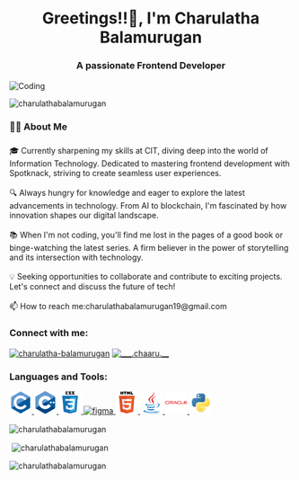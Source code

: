 <h1 align="center">Greetings!!👋, I'm Charulatha Balamurugan</h1>
<h3 align="center">A passionate Frontend Developer</h3>
<img align="center" alt="Coding" width="500" src="[https://www.pinterest.com/pin/hello-dribbble-by-chlo-chassany--717268678168057748/](https://arieljakubowski.medium.com/i-passed-every-coding-challenge-at-flatiron-school-my-first-try-heres-how-23302a1bfe46)">

<p align="left"> <img src="https://komarev.com/ghpvc/?username=charulathabalamurugan&label=Profile%20views&color=0e75b6&style=flat" alt="charulathabalamurugan" /> </p>

###

<h3 align="left">👩‍💻  About Me</h3>

###

<p align="left">🎓 Currently sharpening my skills at CIT, diving deep into the world of Information Technology. Dedicated to mastering frontend development with Spotknack, striving to create seamless user experiences.<br><br>🔍 Always hungry for knowledge and eager to explore the latest advancements in technology. From AI to blockchain, I'm fascinated by how innovation shapes our digital landscape.<br><br>📚 When I'm not coding, you'll find me lost in the pages of a good book or binge-watching the latest series. A firm believer in the power of storytelling and its intersection with technology.<br><br>💡 Seeking opportunities to collaborate and contribute to exciting projects. Let's connect and discuss the future of tech!<br><br>📫 How to reach me:charulathabalamurugan19@gmail.com</p>

<h3 align="left">Connect with me:</h3>
<p align="left">
<a href="[https://www.linkedin.com/in/charulatha-balamurugan-088146281/]" target="blank"><img align="center" src="https://raw.githubusercontent.com/rahuldkjain/github-profile-readme-generator/master/src/images/icons/Social/linked-in-alt.svg" alt="charulatha-balamurugan" height="30" width="40" /></a>
<a href="https://instagram.com/___.chaaru.__" target="blank"><img align="center" src="https://raw.githubusercontent.com/rahuldkjain/github-profile-readme-generator/master/src/images/icons/Social/instagram.svg" alt="___.chaaru.__" height="30" width="40" /></a>
</p>

<h3 align="left">Languages and Tools:</h3>
<p align="left"> <a href="https://www.cprogramming.com/" target="_blank" rel="noreferrer"> <img src="https://raw.githubusercontent.com/devicons/devicon/master/icons/c/c-original.svg" alt="c" width="40" height="40"/> </a> <a href="https://www.w3schools.com/cpp/" target="_blank" rel="noreferrer"> <img src="https://raw.githubusercontent.com/devicons/devicon/master/icons/cplusplus/cplusplus-original.svg" alt="cplusplus" width="40" height="40"/> </a> <a href="https://www.w3schools.com/css/" target="_blank" rel="noreferrer"> <img src="https://raw.githubusercontent.com/devicons/devicon/master/icons/css3/css3-original-wordmark.svg" alt="css3" width="40" height="40"/> </a> <a href="https://www.figma.com/" target="_blank" rel="noreferrer"> <img src="https://www.vectorlogo.zone/logos/figma/figma-icon.svg" alt="figma" width="40" height="40"/> </a> <a href="https://www.w3.org/html/" target="_blank" rel="noreferrer"> <img src="https://raw.githubusercontent.com/devicons/devicon/master/icons/html5/html5-original-wordmark.svg" alt="html5" width="40" height="40"/> </a> <a href="https://www.java.com" target="_blank" rel="noreferrer"> <img src="https://raw.githubusercontent.com/devicons/devicon/master/icons/java/java-original.svg" alt="java" width="40" height="40"/> </a> <a href="https://www.oracle.com/" target="_blank" rel="noreferrer"> <img src="https://raw.githubusercontent.com/devicons/devicon/master/icons/oracle/oracle-original.svg" alt="oracle" width="40" height="40"/> </a> <a href="https://www.python.org" target="_blank" rel="noreferrer"> <img src="https://raw.githubusercontent.com/devicons/devicon/master/icons/python/python-original.svg" alt="python" width="40" height="40"/> </a> </p>

<p><img align="center" src="https://github-readme-stats.vercel.app/api/top-langs?username=charulathabalamurugan&show_icons=true&locale=en&layout=compact" alt="charulathabalamurugan" /></p>

<p>&nbsp;<img align="center" src="https://github-readme-stats.vercel.app/api?username=charulathabalamurugan&show_icons=true&locale=en" alt="charulathabalamurugan" /></p>

<p><img align="center" src="https://github-readme-streak-stats.herokuapp.com/?user=charulathabalamurugan&" alt="charulathabalamurugan" /></p>
